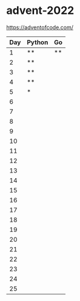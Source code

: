 # advent-2022

<https://adventofcode.com/>

| Day | Python |   Go |
| --- | ------ | ---- |
|   1 |     ** |   ** |
|   2 |     ** |      |
|   3 |     ** |      |
|   4 |     ** |      |
|   5 |      * |      |
|   6 |        |      |
|   7 |        |      |
|   8 |        |      |
|   9 |        |      |
|  10 |        |      |
|  11 |        |      |
|  12 |        |      |
|  13 |        |      |
|  14 |        |      |
|  15 |        |      |
|  16 |        |      |
|  17 |        |      |
|  18 |        |      |
|  19 |        |      |
|  20 |        |      |
|  21 |        |      |
|  22 |        |      |
|  23 |        |      |
|  24 |        |      |
|  25 |        |      |
